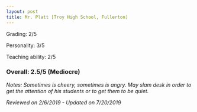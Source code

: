 ```yaml
---
layout: post
title: Mr. Platt [Troy High School, Fullerton]
---
```


Grading: 2/5

Personality: 3/5

Teaching ability: 2/5

### Overall: 2.5/5 (Mediocre)

*Notes: Sometimes is cheery, sometimes is angry. May slam desk in order to get the attention of his students or to
get them to be quiet.*

*Reviewed on 2/6/2019 - Updated on 7/20/2019*
